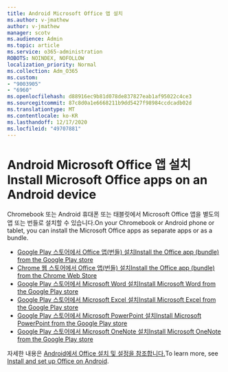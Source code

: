 ```yaml
---
title: Android Microsoft Office 앱 설치
ms.author: v-jmathew
author: v-jmathew
manager: scotv
ms.audience: Admin
ms.topic: article
ms.service: o365-administration
ROBOTS: NOINDEX, NOFOLLOW
localization_priority: Normal
ms.collection: Adm_O365
ms.custom:
- "9003905"
- "6960"
ms.openlocfilehash: d88916ec9b81d078de837827eab1af95022c4ce3
ms.sourcegitcommit: 87c8d0a1e6668211b9dd5427f98984ccdcadb02d
ms.translationtype: MT
ms.contentlocale: ko-KR
ms.lasthandoff: 12/17/2020
ms.locfileid: "49707881"
---
```

# <a name="install-microsoft-office-apps-on-an-android-device"></a><span data-ttu-id="99a62-102">Android Microsoft Office 앱 설치</span><span class="sxs-lookup"><span data-stu-id="99a62-102">Install Microsoft Office apps on an Android device</span></span>

<span data-ttu-id="99a62-103">Chromebook 또는 Android 휴대폰 또는 태블릿에서 Microsoft Office 앱을 별도의 앱 또는 번들로 설치할 수 있습니다.</span><span class="sxs-lookup"><span data-stu-id="99a62-103">On your Chromebook or Android phone or tablet, you can install the Microsoft Office apps as separate apps or as a bundle.</span></span>

- [<span data-ttu-id="99a62-104">Google Play 스토어에서 Office 앱(번들) 설치</span><span class="sxs-lookup"><span data-stu-id="99a62-104">Install the Office app (bundle) from the Google Play store</span></span>](https://go.microsoft.com/fwlink/?linkid=2137009)
- [<span data-ttu-id="99a62-105">Chrome 웹 스토어에서 Office 앱(번들) 설치</span><span class="sxs-lookup"><span data-stu-id="99a62-105">Install the Office app (bundle) from the Chrome Web Store</span></span>](https://go.microsoft.com/fwlink/?linkid=2137212)
- [<span data-ttu-id="99a62-106">Google Play 스토어에서 Microsoft Word 설치</span><span class="sxs-lookup"><span data-stu-id="99a62-106">Install Microsoft Word from the Google Play store</span></span>](https://go.microsoft.com/fwlink/?linkid=2136994)
- [<span data-ttu-id="99a62-107">Google Play 스토어에서 Microsoft Excel 설치</span><span class="sxs-lookup"><span data-stu-id="99a62-107">Install Microsoft Excel from the Google Play store</span></span>](https://go.microsoft.com/fwlink/?linkid=2137120)
- [<span data-ttu-id="99a62-108">Google Play 스토어에서 Microsoft PowerPoint 설치</span><span class="sxs-lookup"><span data-stu-id="99a62-108">Install Microsoft PowerPoint from the Google Play store</span></span>](https://go.microsoft.com/fwlink/?linkid=2137121)
- [<span data-ttu-id="99a62-109">Google Play 스토어에서 Microsoft OneNote 설치</span><span class="sxs-lookup"><span data-stu-id="99a62-109">Install Microsoft OneNote from the Google Play store</span></span>](https://go.microsoft.com/fwlink/?linkid=2137211)

<span data-ttu-id="99a62-110">자세한 내용은 [Android에서 Office 설치 및 설정을 참조합니다.](https://go.microsoft.com/fwlink/?linkid=2135287)</span><span class="sxs-lookup"><span data-stu-id="99a62-110">To learn more, see [Install and set up Office on Android](https://go.microsoft.com/fwlink/?linkid=2135287).</span></span>
